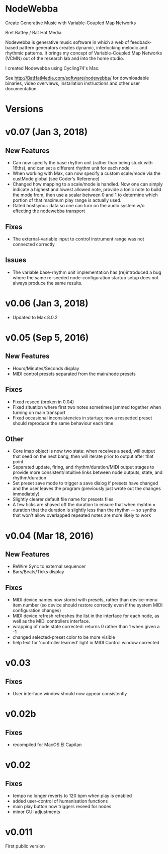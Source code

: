 NodeWebba
=========

Create Generative Music with Variable-Coupled Map Networks

Bret Battey / Bat Hat Media

Nodewebba is generative music software in which a web of feedback-based pattern generators creates dynamic, interlocking melodic and rhythmic patterns. It brings my concept of Variable-Coupled Map Networks (VCMN) out of the research lab and into the home studio.

I created Nodewebba using Cycling74's Max. 

See http://BatHatMedia.com/software/nodewebba/ for downloadable binaries, video overviews, installation instructions and other user documentation.


Versions
==================

v0.07    (Jan 3, 2018)
==================

New Features
--------
* Can now specify the base rhythm unit (rather than being stuck with 16ths), and can set a different rhythm unit for each node
* When working with Max, can now specify a custom scale/mode via the custMode global (see Coder's Reference)
* Changed how mapping to a scale/mode is handled. Now one can simply indicate a highest and lowest allowed note, provide a tonic note to build the mode from, then use a scalar between 0 and 1 to determine which portion of that maximum play range is actually used. 
* Gated hostsync~ data so one can turn on the audio system w/o effecting the nodewebba transport

Fixes
-----
* The external-variable input to control instrument range was not connected correctly

Issues
------
* The variable base-rhythm unit implementation has (re)introduced a bug where the same re-seeded node-configuration startup setup does not always produce the same results.

v0.06    (Jan 3, 2018)
==================

* Updated to Max 8.0.2



v0.05    (Sep 5, 2016)
==================

New Features
--------
* Hours/Minutes/Seconds display
* MIDI control presets separated from the main/node presets


Fixes
-----
* Fixed reseed (broken in 0.04)
* Fixed situation where first two notes sometimes jammed together when turning on main transport
* Fixed occasional inconsistencies in startup; now a reseeded preset should reproduce the same behaviour each time

Other
-----
* Core imap object is now two state: when receives a seed, will output that seed on the next bang, then will iterate prior to output after that point
* Separated update, firing, and rhythm/duration/MIDI output stages to provide more consistent/intuitive links between node outputs, state, and rhythm/duration
* Set preset save mode to trigger a save dialog if presets have changed and the user leaves the program (previously just wrote out the changes immediately)
* Slightly clearer default file name for presets files
* A few ticks are shaved off the duration to ensure that when rhyhtm = duration that the duration is slightly less than the rhythm -- so synths that won't allow overlapped repeated notes are more likely to work 


v0.04    (Mar 18, 2016)
==================

New Features
--------
* ReWire Sync to external sequencer
* Bars/Beats/Ticks display

Fixes
-----
* MIDI device names now stored with presets, rather than device-menu item number (so device should restore correctly even if the system MIDI configuration changes)
* MIDI device refresh refreshes the list in the interface for each node, as well as the MIDI controllers interface.
* wrapping of node state corrected: returns 0 rather than 1 when given a -1
* changed selected-preset color to be more visible
* help text for 'controller learned' light in MIDI Control window corrected




v0.03
==================

Fixes
-----
* User interface window should now appear consistently


v0.02b
==================

Fixes
-----
* recompiled for MacOS El Capitan


v0.02
==================

Fixes
-----
* tempo no longer reverts to 120 bpm when play is enabled
* added user-control of humanisation functions
* main play button now triggers reseed for nodes
* minor GUI adjustments


v0.011
==================
First public version
